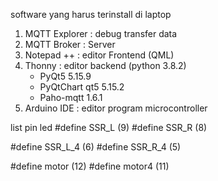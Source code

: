 software yang harus terinstall di laptop 

1. MQTT Explorer : debug transfer data
2. MQTT Broker : Server
3. Notepad ++ : editor Frontend (QML)
4. Thonny : editor backend (python 3.8.2)
	- PyQt5 5.15.9
	- PyQtChart qt5 5.15.2
	- Paho-mqtt 1.6.1
5. Arduino IDE : editor program microcontroller

list pin led 
#define SSR_L (9)
#define SSR_R (8)

#define SSR_L_4 (6)
#define SSR_R_4 (5)

#define motor (12)
#define motor4 (11)
